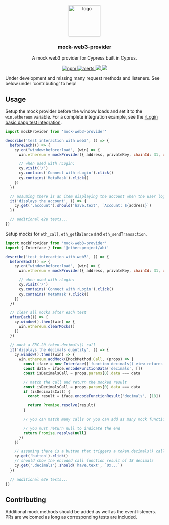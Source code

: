 <p align="middle">
    <img src="https://www.rifos.org/assets/img/logo.svg" alt="logo" height="100" >
</p>
<h3 align="middle">mock-web3-provider</h3>
<p align="middle">
    A mock web3 provider for Cypress built in Cyprus.
</p>
<p align="middle">
    <a href="https://circleci.com/gh/rsksmart/mock-web3-provider">
        <img src="https://img.shields.io/circleci/build/github/rsksmart/mock-web3-provider?label=CircleCI" alt="npm" />
    </a>
    <a href="https://lgtm.com/projects/g/rsksmart/mock-web3-provider/alerts/">
      <img src="https://img.shields.io/lgtm/alerts/github/rsksmart/mock-web3-provider" alt="alerts">
    </a>
    <a href="https://lgtm.com/projects/g/rsksmart/mock-web3-provider/context:javascript">
      <img src="https://img.shields.io/lgtm/grade/javascript/github/rsksmart/mock-web3-provider">
    </a>
    <a href="https://www.npmjs.com/package/@rsksmart/mock-web3-provider">
      <img src="https://img.shields.io/npm/v/@rsksmart/mock-web3-provider">
    </a>
</p>

Under development and missing many request methods and listeners. See below under 'contributing' to help!

## Usage

Setup the mock provider before the window loads and set it to the `win.ethereum` variable. For a complete integration example, see the [rLogin basic dapp test integration](https://github.com/rsksmart/rlogin-sample-apps/blob/main/basic-dapp/cypress/integration/injected_spec.js).

```js
import mockProvider from 'mock-web3-provider'

describe('test interaction with web3', () => {
  beforeEach(() => {
    cy.on("window:before:load", (win) => {
      win.ethereum = mockProvider({ address, privateKey, chainId: 31, debug:false })

      // when used with rLogin:
      cy.visit('/')
      cy.contains('Connect with rLogin').click()
      cy.contains('MetaMask').click()
    })
  })

  // assuming there is an item displaying the account when the user logs in
  it('displays the account', () => {
    cy.get('.account').should('have.text', `Account: ${address}`)
  })

  // additional e2e tests...
})
```

Setup mocks for `eth_call`, `eth_getBalance` and `eth_sendTransaction`.

```js
import mockProvider from 'mock-web3-provider'
import { Interface } from '@ethersproject/abi'

describe('test interaction with web3', () => {
  beforeEach(() => {
    cy.on("window:before:load", (win) => {
      win.ethereum = mockProvider({ address, privateKey, chainId: 31, debug:false })

      // when used with rLogin:
      cy.visit('/')
      cy.contains('Connect with rLogin').click()
      cy.contains('MetaMask').click()
    })
  })

  // clear all mocks after each test
  afterEach(() => {
    cy.window().then((win) => {
      win.ethereum.clearMocks()
    })
  })

  // mock a ERC-20 token.decimals() call
  it('displays the decimals quantity', () => {
    cy.window().then((win) => {
      win.ethereum.addMock(EMockMethod.Call, (props) => {
        const iface = new Interface(['function decimals() view returns (uint8)'])
        const data = iface.encodeFunctionData('decimals', [])
        const isDecimalsCall = props.params[0].data === data

        // match the call and return the mocked result
        const isDecimalsCall = props.params[0].data === data
        if (isDecimalsCall) {
          const result = iface.encodeFunctionResult('decimals', [18])

          return Promise.resolve(result)
        }

        // you can match many calls or you can add as many mock functions as you want.

        // you must return null to indicate the end
        return Promise.resolve(null)
      })
    })

    // assuming there is a button that triggers a token.decimals() call
    cy.get('button').click()
    // should show the encoded call function result of 18 decimals
    cy.get('.decimals').should('have.text', `0x...`)
  })

  // additional e2e tests...
})
```

## Contributing

Additional mock methods should be added as well as the event listeners. PRs are welcomed as long as corresponding tests are included.
